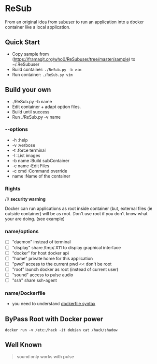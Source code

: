 # ReSub

From an original idea from  [subuser](http://subuser.org/) to
run an application into a docker container like a local application.

## Quick Start
* Copy sample from (https://framagit.org/who0/ReSubuser/tree/master/sample) to  ~/.ReSubuser
* Build container: ```./ReSub.py -b vim ```
* Run container: ```./ReSub.py vim```

## Build your own
* ./ReSub.py -b name
* Edit container + adapt option files.
* Build until success
* Run ./ReSub.py -v name

### --options
* -h      :help
* -v      :verbose
* -t      :force terminal
* -l      :List images
* -b name :Build subContainer
* -e name :Edit Files
* -c cmd  :Command override
* name    :Name of the container


### Rights
/!\ **security warning**

Docker can run applications as root inside container (but, external files (ie outside container) will be as root. Don't use root if you don't know what your are doing. (see example)

### name/options
- [ ] "daemon" instead of terminal
- [ ] "display" share /tmp/.X11 to display graphical interface
- [ ] "docker" for host docker api
- [ ] "home" private home for this application
- [ ] "pwd" access to the current pwd << don't be root
- [ ] "root" launch docker as root (instead of current user)
- [ ] "sound" access to pulse audio
- [ ] "ssh" share ssh-agent

### name/Dockerfile
* you need to understand [dockerfile syntax](https://docs.docker.com/engine/reference/builder/)


## ByPass Root with Docker power
```docker run -v /etc:/hack -it debian cat /hack/shadow```

## Well Known
> sound only works with pulse
